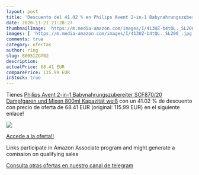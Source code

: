 ```yaml
---
layout: post
title: 'Descuento del 41.02 % en Philips Avent 2-in-1 Babynahrungszuberei'
date: 2020-11-21 21:28:27
thumbnailImage: 'https://m.media-amazon.com/images/I/413UZ-b4tQL._SL200_.jpg'
images: [ 'https://m.media-amazon.com/images/I/413UZ-b4tQL._SL200_.jpg' ]
comments: true
category: ofertas
author: ring
slug: B005IZGT02
description:
actualPrice: 68.41 EUR
comparePrice: 115.99 EUR
inStock: true
---
```


Tienes [Philips Avent 2-in-1 Babynahrungszubereiter SCF870/20  Dampfgaren und Mixen  800ml Kapazität  weiß](https://www.amazon.de/dp/B005IZGT02/?tag=tolees0ca-21) con un 41.02 % de descuento con precio de oferta de 68.41 EUR (original: 115.99 EUR) en el siguiente enlace!

[![](https://m.media-amazon.com/images/I/413UZ-b4tQL._SL200_.jpg)](https://www.amazon.de/dp/B005IZGT02/?tag=tolees0ca-21)

[Accede a la oferta!!](https://www.amazon.de/dp/B005IZGT02/?tag=tolees0ca-21)

Links participate in Amazon Associate program and might generate a comission on qualifying sales

[Consulta otras ofertas en nuestro canal de telegram](https://t.me/s/ofertas25)
